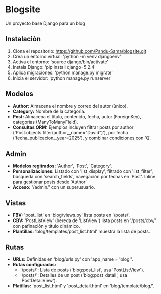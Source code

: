 # Blogsite 
Un proyecto base Django para un blog

## Instalaciòn
1. Clona el repositorio: https://github.com/Pandu-Sama/blogsite.git
2. Crea un entorno virtual: 'python -m venv djangoenv'
3. Activa el entorno: 'source django/bin/activate'
4. Instala Django: 'pip install django=5.2.4'
5. Aplica migraciones: 'python manage.py migrate'
6. Inicia el servidor: 'python manage.py runserver'

## Modelos
- **Author:** Almacena el nombre y correo del autor (ùnico).
- **Category:** Nombre de la categorìa.
- **Post:** Almacena el tìtulo, contenido, fecha, autor (ForeignKey), categorìas (ManyToManyField).
- **Consultas ORM:** Ejemplos incluyen filtrar posts por author ('Post.objects.filter(author__name="David")'), por fecha ('fecha_publicacion__year=2025'), y combinar condiciones con 'Q'.

## Admin
- **Modelos regitrados:** 'Author', 'Post', 'Category'.
- **Personalizaciones:** Listado con 'list_display', filtrado con 'list_filter', bùsqueda con 'search_fields', navegaciòn por fechas en 'Post'. Inline para gestionar posts desde 'Author'
- **Acceso:** '/admin/' con un superusuario.

## Vistas
- **FBV:** 'post_list' en 'blog/views.py' lista posts en '/posts/'.
- **CBV:** 'PostListView' (hereda de 'ListView') lista posts en '/posts/cbv/' con pafinaciòn y tìtulo dinàmico.
- **Plantillas:** 'blog/templates/post_list.html' muestra la lista de posts.

## Rutas 
- **URLs:** Definidas en 'blog/urls.py' con 'app_name = 'blog''.
- **Rutas configuradas:**
  - '/posts/': Lista de posts ('blog:post_list', usa 'PostListView').
  - '/posts/<pk>': Detalles de un post ('blog:post_datail', usa 'PostDetailView').
- **Platillas:** 'post_list.html' y 'post_detail.html' en 'blog/template/blog/'.
